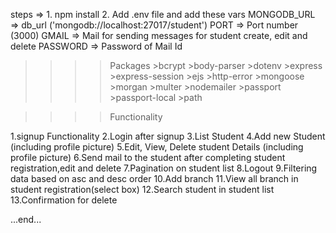 steps =>
    1. npm install 
    2. Add .env file and add these vars
            MONGODB_URL => db_url ('mongodb://localhost:27017/student')
            PORT        => Port number (3000)
            GMAIL       => Mail for sending messages for student create, edit and delete
            PASSWORD    => Password of Mail Id

>>>>>>>>>>>>>>>>>>>>>>>>>>>>>>>>>>>>>>>>>>>>>>>>>>>>>>>>>>>>>>>>>>>>>>>>>>>>>>>>>>>>>>>>>>>>>>>>>>>>>>>>>>>>>>>>>>>>>>

>>>>Packages
    >bcrypt
    >body-parser
    >dotenv
    >express
    >express-session
    >ejs
    >http-error
    >mongoose
    >morgan
    >multer
    >nodemailer
    >passport
    >passport-local
    >path

>>>>>>>>>>>>>>>>>>>>>>>>>>>>>>>>>>>>>>>>>>>>>>>>>>>>>>>>>>>>>>>>>>>>>>>>>>>>>>>>>>>>>>>>>>>>>>>>>>>>>>>>>>>>>>>>>>>>>>

>>>>Functionality

1.signup Functionality
2.Login after signup 
3.List Student
4.Add new Student (including profile picture)
5.Edit, View, Delete student Details (including profile picture)
6.Send  mail to the student after completing student registration,edit and delete 
7.Pagination on student list 
8.Logout
9.Filtering data based on asc and desc order
10.Add branch
11.View all branch in student registration(select box)
12.Search student in student list
13.Confirmation for delete

...end...
 


